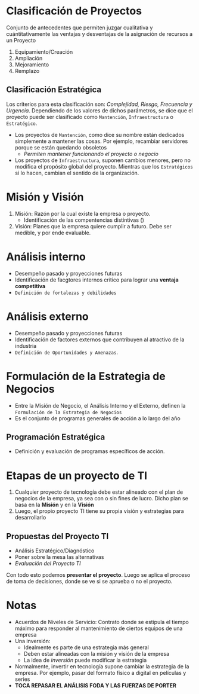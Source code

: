 # Clasificación de Proyectos

Conjunto de antecedentes que permiten juzgar cualitativa y cuántitativamente las ventajas y desventajas de la asignación de recursos a un Proyecto

1. Equipamiento/Creación
2. Ampliación
3. Mejoramiento
4. Remplazo

## Clasificación Estratégica

Los criterios para esta clasificación son: *Complejidad, Riesgo, Frecuencia y Urgencia*. Dependiendo de los valores de dichos parámetros, se dice que el proyecto puede ser clasificado como `Mantención`, `Infraestructura` o `Estratégico`.
- Los proyectos de ``Mantención``, como dice su nombre están dedicados simplemente a mantener las cosas. Por ejemplo, recambiar servidores porque se están quedando obsoletos
  - *Permiten mantener funcionando el proyecto o negocio*
- Los proyectos de ``Infraestructura``, suponen cambios menores, pero no modifica el propósito global del proyecto. Mientras que los ``Estratégicos`` si lo hacen, cambian el sentido de la organización.


# Misión y Visión
1. Misión: Razón por la cual existe la empresa o proyecto.
    - Identificación de las compentencias distintivas ()
2. Visión: Planes que la empresa quiere cumplir a futuro. Debe ser medible, y por ende evaluable.

# Análisis interno
- Desempeño pasado y proyecciones futuras
- Identificación de facgtores internos crítico para lograr una **ventaja competitiva**
- `Definición de fortalezas y debilidades`

# Análisis externo
- Desempeño pasado y proyecciones futuras
- Identificación de factores externos que contribuyen al atractivo de la industria
- `Definición de Oportunidades y Amenazas`.

# Formulación de la Estrategia de Negocios
- Entre la Misión de Negocio, el Análisis Interno y el Externo, definen la `Formulación de la Estrategia de Negocios`
- Es el conjunto de programas generales de acción a lo largo del año

## Programación Estratégica
- Definición y evaluación de programas específicos de acción.

# Etapas de un proyecto de TI
1. Cualquier proyecto de tecnología debe estar alineado con el plan de negocios de la empresa, ya sea con o sin fines de lucro. Dicho plan se basa en la **Misión** y en la **Visión** 
2. Luego, el propio proyecto TI tiene su propia visión y estrategias para desarrollarlo

## Propuestas del Proyecto TI
- Análisis Estratégico/Diagnóstico
- Poner sobre la mesa las alternativas
- *Evaluación del Proyecto TI*

Con todo esto podemos **presentar el proyecto**. Luego se aplica el proceso de toma de decisiones, donde se ve si se aprueba o no el proyecto.



# Notas
- Acuerdos de Niveles de Servicio: Contrato donde se estipula el tiempo máximo para responder al mantenimiento de ciertos equipos de una empresa
- Una inversión:
  - Idealmente es parte de una estrategia más general
  - Deben estar alineadas con la misión y visión de la empresa
  - La idea de *inversión* puede modificar la estrategia
- Normalmente, invertir en tecnología supone cambiar la estrategia de la empresa. Por ejemplo, pasar del formato físico a digital en películas y series
- **TOCA REPASAR EL ANÁLISIS FODA Y LAS FUERZAS DE PORTER**